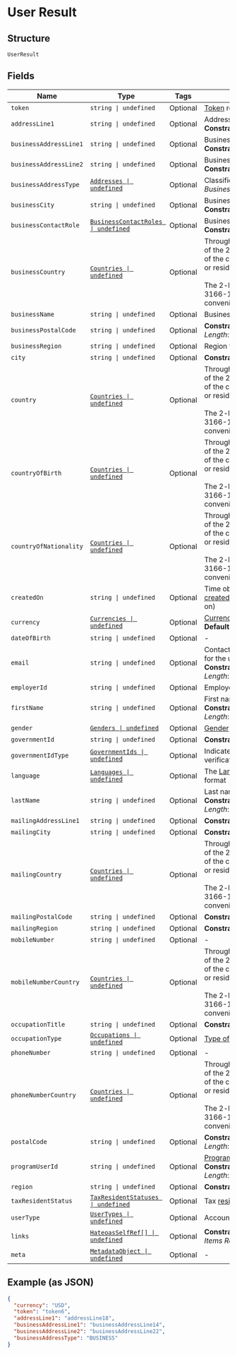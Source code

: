 
# User Result

## Structure

`UserResult`

## Fields

| Name | Type | Tags | Description |
|  --- | --- | --- | --- |
| `token` | `string \| undefined` | Optional | [Token](#/rest/models/structures/token) representing the resource |
| `addressLine1` | `string \| undefined` | Optional | Address Line 1<br>**Constraints**: *Maximum Length*: `255` |
| `businessAddressLine1` | `string \| undefined` | Optional | Business address line 1<br>**Constraints**: *Maximum Length*: `255` |
| `businessAddressLine2` | `string \| undefined` | Optional | Business address line 2<br>**Constraints**: *Maximum Length*: `255` |
| `businessAddressType` | [`Addresses \| undefined`](../../doc/models/addresses.md) | Optional | Classifies the [address](#/rest/models/structures/address) type (*Home*, *Business*, *Billing*, *Shipping*) |
| `businessCity` | `string \| undefined` | Optional | Business city<br>**Constraints**: *Maximum Length*: `50` |
| `businessContactRole` | [`BusinessContactRoles \| undefined`](../../doc/models/business-contact-roles.md) | Optional | Business contact role<br>**Constraints**: *Maximum Length*: `20` |
| `businessCountry` | [`Countries \| undefined`](../../doc/models/countries.md) | Optional | Throughout the PayQuicker API, the usage of the 2-letter alpha code is used in place of the country name, e.g., for bank country or residential country.<br><br>The 2-letter codes adhere to the ISO 3166-1 spec and are listed here for convenience. |
| `businessName` | `string \| undefined` | Optional | Business name |
| `businessPostalCode` | `string \| undefined` | Optional | **Constraints**: *Minimum Length*: `3`, *Maximum Length*: `50` |
| `businessRegion` | `string \| undefined` | Optional | Region that the business is based out of |
| `city` | `string \| undefined` | Optional | **Constraints**: *Maximum Length*: `50` |
| `country` | [`Countries \| undefined`](../../doc/models/countries.md) | Optional | Throughout the PayQuicker API, the usage of the 2-letter alpha code is used in place of the country name, e.g., for bank country or residential country.<br><br>The 2-letter codes adhere to the ISO 3166-1 spec and are listed here for convenience. |
| `countryOfBirth` | [`Countries \| undefined`](../../doc/models/countries.md) | Optional | Throughout the PayQuicker API, the usage of the 2-letter alpha code is used in place of the country name, e.g., for bank country or residential country.<br><br>The 2-letter codes adhere to the ISO 3166-1 spec and are listed here for convenience. |
| `countryOfNationality` | [`Countries \| undefined`](../../doc/models/countries.md) | Optional | Throughout the PayQuicker API, the usage of the 2-letter alpha code is used in place of the country name, e.g., for bank country or residential country.<br><br>The 2-letter codes adhere to the ISO 3166-1 spec and are listed here for convenience. |
| `createdOn` | `string \| undefined` | Optional | Time object was [created](#/rest/models/structures/created-on)(#/rest/models/structures/created-on) |
| `currency` | [`Currencies \| undefined`](../../doc/models/currencies.md) | Optional | [Currency code type](#/rest/models/structures/country) for the object<br>**Default**: `Currencies.USD` |
| `dateOfBirth` | `string \| undefined` | Optional | - |
| `email` | `string \| undefined` | Optional | Contact [email address](#/rest/models/structures/email-address) for the user account for the user account<br>**Constraints**: *Minimum Length*: `8`, *Maximum Length*: `100`, *Pattern*: `^.+@.+\..+` |
| `employerId` | `string \| undefined` | Optional | Employer id |
| `firstName` | `string \| undefined` | Optional | First name<br>**Constraints**: *Minimum Length*: `1`, *Maximum Length*: `100` |
| `gender` | [`Genders \| undefined`](../../doc/models/genders.md) | Optional | [Gender](#/rest/models/structures/gender) as a user identifies |
| `governmentId` | `string \| undefined` | Optional | **Constraints**: *Maximum Length*: `20` |
| `governmentIdType` | [`GovernmentIds \| undefined`](../../doc/models/government-ids.md) | Optional | Indicates the type of ID submitted for user verification purposes. |
| `language` | [`Languages \| undefined`](../../doc/models/languages.md) | Optional | The [Language](#/rest/models/structures/language) type in IETF's BCP 47 format |
| `lastName` | `string \| undefined` | Optional | Last name<br>**Constraints**: *Minimum Length*: `1`, *Maximum Length*: `100` |
| `mailingAddressLine1` | `string \| undefined` | Optional | **Constraints**: *Maximum Length*: `255` |
| `mailingCity` | `string \| undefined` | Optional | **Constraints**: *Maximum Length*: `50` |
| `mailingCountry` | [`Countries \| undefined`](../../doc/models/countries.md) | Optional | Throughout the PayQuicker API, the usage of the 2-letter alpha code is used in place of the country name, e.g., for bank country or residential country.<br><br>The 2-letter codes adhere to the ISO 3166-1 spec and are listed here for convenience. |
| `mailingPostalCode` | `string \| undefined` | Optional | **Constraints**: *Minimum Length*: `3` |
| `mailingRegion` | `string \| undefined` | Optional | **Constraints**: *Maximum Length*: `50` |
| `mobileNumber` | `string \| undefined` | Optional | - |
| `mobileNumberCountry` | [`Countries \| undefined`](../../doc/models/countries.md) | Optional | Throughout the PayQuicker API, the usage of the 2-letter alpha code is used in place of the country name, e.g., for bank country or residential country.<br><br>The 2-letter codes adhere to the ISO 3166-1 spec and are listed here for convenience. |
| `occupationTitle` | `string \| undefined` | Optional | **Constraints**: *Maximum Length*: `20` |
| `occupationType` | [`Occupations \| undefined`](../../doc/models/occupations.md) | Optional | [Type of occupation](#/rest/models/structures/occupation) for the user |
| `phoneNumber` | `string \| undefined` | Optional | - |
| `phoneNumberCountry` | [`Countries \| undefined`](../../doc/models/countries.md) | Optional | Throughout the PayQuicker API, the usage of the 2-letter alpha code is used in place of the country name, e.g., for bank country or residential country.<br><br>The 2-letter codes adhere to the ISO 3166-1 spec and are listed here for convenience. |
| `postalCode` | `string \| undefined` | Optional | **Constraints**: *Minimum Length*: `3`, *Maximum Length*: `50` |
| `programUserId` | `string \| undefined` | Optional | [Program identifier](#/rest/models/structures/program-user-id) for the user<br>**Constraints**: *Minimum Length*: `5`, *Maximum Length*: `100` |
| `region` | `string \| undefined` | Optional | **Constraints**: *Maximum Length*: `50` |
| `taxResidentStatus` | [`TaxResidentStatuses \| undefined`](../../doc/models/tax-resident-statuses.md) | Optional | Tax [resident status type](#/rest/models/structures/tax-resident-status) |
| `userType` | [`UserTypes \| undefined`](../../doc/models/user-types.md) | Optional | Account holder's profile [type](#/rest/models/structures/user-type) |
| `links` | [`HateoasSelfRef[] \| undefined`](../../doc/models/hateoas-self-ref.md) | Optional | **Constraints**: *Minimum Items*: `1`, *Unique Items Required* |
| `meta` | [`MetadataObject \| undefined`](../../doc/models/metadata-object.md) | Optional | - |

## Example (as JSON)

```json
{
  "currency": "USD",
  "token": "token6",
  "addressLine1": "addressLine18",
  "businessAddressLine1": "businessAddressLine14",
  "businessAddressLine2": "businessAddressLine22",
  "businessAddressType": "BUSINESS"
}
```

